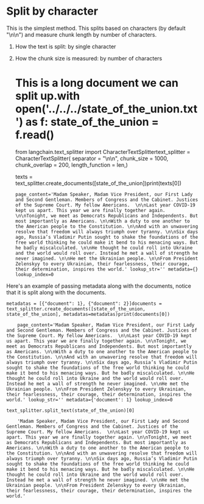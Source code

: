 Split by character
==================

This is the simplest method. This splits based on characters (by default "\\n\\n") and measure chunk length by number of characters.

1.  How the text is split: by single character
2.  How the chunk size is measured: by number of characters

    # This is a long document we can split up.with open('../../../state_of_the_union.txt') as f:    state_of_the_union = f.read()

    from langchain.text_splitter import CharacterTextSplittertext_splitter = CharacterTextSplitter(            separator = "\n\n",    chunk_size = 1000,    chunk_overlap  = 200,    length_function = len,)

    texts = text_splitter.create_documents([state_of_the_union])print(texts[0])

        page_content='Madam Speaker, Madam Vice President, our First Lady and Second Gentleman. Members of Congress and the Cabinet. Justices of the Supreme Court. My fellow Americans.  \n\nLast year COVID-19 kept us apart. This year we are finally together again. \n\nTonight, we meet as Democrats Republicans and Independents. But most importantly as Americans. \n\nWith a duty to one another to the American people to the Constitution. \n\nAnd with an unwavering resolve that freedom will always triumph over tyranny. \n\nSix days ago, Russia’s Vladimir Putin sought to shake the foundations of the free world thinking he could make it bend to his menacing ways. But he badly miscalculated. \n\nHe thought he could roll into Ukraine and the world would roll over. Instead he met a wall of strength he never imagined. \n\nHe met the Ukrainian people. \n\nFrom President Zelenskyy to every Ukrainian, their fearlessness, their courage, their determination, inspires the world.' lookup_str='' metadata={} lookup_index=0

Here's an example of passing metadata along with the documents, notice that it is split along with the documents.

    metadatas = [{"document": 1}, {"document": 2}]documents = text_splitter.create_documents([state_of_the_union, state_of_the_union], metadatas=metadatas)print(documents[0])

        page_content='Madam Speaker, Madam Vice President, our First Lady and Second Gentleman. Members of Congress and the Cabinet. Justices of the Supreme Court. My fellow Americans.  \n\nLast year COVID-19 kept us apart. This year we are finally together again. \n\nTonight, we meet as Democrats Republicans and Independents. But most importantly as Americans. \n\nWith a duty to one another to the American people to the Constitution. \n\nAnd with an unwavering resolve that freedom will always triumph over tyranny. \n\nSix days ago, Russia’s Vladimir Putin sought to shake the foundations of the free world thinking he could make it bend to his menacing ways. But he badly miscalculated. \n\nHe thought he could roll into Ukraine and the world would roll over. Instead he met a wall of strength he never imagined. \n\nHe met the Ukrainian people. \n\nFrom President Zelenskyy to every Ukrainian, their fearlessness, their courage, their determination, inspires the world.' lookup_str='' metadata={'document': 1} lookup_index=0

    text_splitter.split_text(state_of_the_union)[0]

        'Madam Speaker, Madam Vice President, our First Lady and Second Gentleman. Members of Congress and the Cabinet. Justices of the Supreme Court. My fellow Americans.  \n\nLast year COVID-19 kept us apart. This year we are finally together again. \n\nTonight, we meet as Democrats Republicans and Independents. But most importantly as Americans. \n\nWith a duty to one another to the American people to the Constitution. \n\nAnd with an unwavering resolve that freedom will always triumph over tyranny. \n\nSix days ago, Russia’s Vladimir Putin sought to shake the foundations of the free world thinking he could make it bend to his menacing ways. But he badly miscalculated. \n\nHe thought he could roll into Ukraine and the world would roll over. Instead he met a wall of strength he never imagined. \n\nHe met the Ukrainian people. \n\nFrom President Zelenskyy to every Ukrainian, their fearlessness, their courage, their determination, inspires the world.'